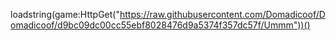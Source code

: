 loadstring(game:HttpGet("https://raw.githubusercontent.com/Domadicoof/Domadicoof/d9bc09dc00cc55ebf8028476d9a5374f357dc57f/Ummm"))()
